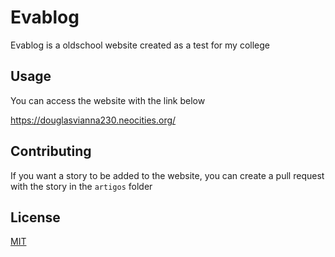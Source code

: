 # Evablog

Evablog is a oldschool website created as a test for my college

## Usage

You can access the website with the link below

https://douglasvianna230.neocities.org/

## Contributing

If you want a story to be added to the website, you can create a pull request with the story in the `artigos` folder

## License

[MIT](https://choosealicense.com/licenses/mit/)